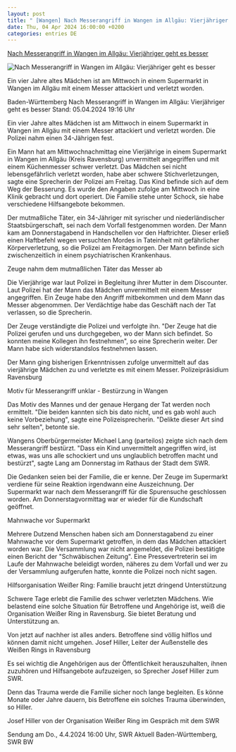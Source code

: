 ```yaml
---
layout: post
title: " [Wangen] Nach Messerangriff in Wangen im Allgäu: Vierjähriger geht es besser"
date: Thu, 04 Apr 2024 16:00:00 +0200
categories: entries DE
---
```

[Nach Messerangriff in Wangen im Allgäu: Vierjähriger geht es besser](https://www.tagesschau.de/inland/regional/badenwuerttemberg/swr-wangen-im-allgaeu-mann-verletzt-kind-in-supermarkt-mit-messer-100.html)

![Nach Messerangriff in Wangen im Allgäu: Vierjähriger geht es besser](https://images.tagesschau.de/image/865b49dc-7e9a-4093-bcc0-9b538df4791e/AAABjq7Ngkc/AAABjcWen7M/16x9-1280/swr-17932.jpg)

Ein vier Jahre altes Mädchen ist am Mittwoch in einem Supermarkt in Wangen im Allgäu mit einem Messer attackiert und verletzt worden.

Baden-Württemberg Nach Messerangriff in Wangen im Allgäu: Vierjähriger geht es besser Stand: 05.04.2024 19:16 Uhr

Ein vier Jahre altes Mädchen ist am Mittwoch in einem Supermarkt in Wangen im Allgäu mit einem Messer attackiert und verletzt worden. Die Polizei nahm einen 34-Jährigen fest.

Ein Mann hat am Mittwochnachmittag eine Vierjährige in einem Supermarkt in Wangen im Allgäu (Kreis Ravensburg) unvermittelt angegriffen und mit einem Küchenmesser schwer verletzt. Das Mädchen sei nicht lebensgefährlich verletzt worden, habe aber schwere Stichverletzungen, sagte eine Sprecherin der Polizei am Freitag. Das Kind befinde sich auf dem Weg der Besserung. Es wurde den Angaben zufolge am Mittwoch in eine Klinik gebracht und dort operiert. Die Familie stehe unter Schock, sie habe verschiedene Hilfsangebote bekommen.

Der mutmaßliche Täter, ein 34-Jähriger mit syrischer und niederländischer Staatsbürgerschaft, sei nach dem Vorfall festgenommen worden. Der Mann kam am Donnerstagabend in Handschellen vor den Haftrichter. Dieser erließ einen Haftbefehl wegen versuchten Mordes in Tateinheit mit gefährlicher Körperverletzung, so die Polizei am Freitagmorgen. Der Mann befinde sich zwischenzeitlich in einem psychiatrischen Krankenhaus.

Zeuge nahm dem mutmaßlichen Täter das Messer ab

Die Vierjährige war laut Polizei in Begleitung ihrer Mutter in dem Discounter. Laut Polizei hat der Mann das Mädchen unvermittelt mit einem Messer angegriffen. Ein Zeuge habe den Angriff mitbekommen und dem Mann das Messer abgenommen. Der Verdächtige habe das Geschäft nach der Tat verlassen, so die Sprecherin.

Der Zeuge verständigte die Polizei und verfolgte ihn. "Der Zeuge hat die Polizei gerufen und uns durchgegeben, wo der Mann sich befindet. So konnten meine Kollegen ihn festnehmen", so eine Sprecherin weiter. Der Mann habe sich widerstandslos festnehmen lassen.

Der Mann ging bisherigen Erkenntnissen zufolge unvermittelt auf das vierjährige Mädchen zu und verletzte es mit einem Messer. Polizeipräsidium Ravensburg

Motiv für Messerangriff unklar - Bestürzung in Wangen

Das Motiv des Mannes und der genaue Hergang der Tat werden noch ermittelt. "Die beiden kannten sich bis dato nicht, und es gab wohl auch keine Vorbeziehung", sagte eine Polizeisprecherin. "Delikte dieser Art sind sehr selten", betonte sie.

Wangens Oberbürgermeister Michael Lang (parteilos) zeigte sich nach dem Messerangriff bestürzt. "Dass ein Kind unvermittelt angegriffen wird, ist etwas, was uns alle schockiert und uns unglaublich betroffen macht und bestürzt", sagte Lang am Donnerstag im Rathaus der Stadt dem SWR.

Die Gedanken seien bei der Familie, die er kenne. Der Zeuge im Supermarkt verdiene für seine Reaktion irgendwann eine Auszeichnung. Der Supermarkt war nach dem Messerangriff für die Spurensuche geschlossen worden. Am Donnerstagvormittag war er wieder für die Kundschaft geöffnet.

Mahnwache vor Supermarkt

Mehrere Dutzend Menschen haben sich am Donnerstagabend zu einer Mahnwache vor dem Supermarkt getroffen, in dem das Mädchen attackiert worden war. Die Versammlung war nicht angemeldet, die Polizei bestätigte einen Bericht der "Schwäbischen Zeitung". Eine Pressevertreterin sei im Laufe der Mahnwache beleidigt worden, näheres zu dem Vorfall und wer zu der Versammlung aufgerufen hatte, konnte die Polizei noch nicht sagen.

Hilfsorganisation Weißer Ring: Familie braucht jetzt dringend Unterstützung

Schwere Tage erlebt die Familie des schwer verletzten Mädchens. Wie belastend eine solche Situation für Betroffene und Angehörige ist, weiß die Organisation Weißer Ring in Ravensburg. Sie bietet Beratung und Unterstützung an.

Von jetzt auf nachher ist alles anders. Betroffene sind völlig hilflos und können damit nicht umgehen. Josef Hiller, Leiter der Außenstelle des Weißen Rings in Ravensburg

Es sei wichtig die Angehörigen aus der Öffentlichkeit herauszuhalten, ihnen zuzuhören und Hilfsangebote aufzuzeigen, so Sprecher Josef Hiller zum SWR.

Denn das Trauma werde die Familie sicher noch lange begleiten. Es könne Monate oder Jahre dauern, bis Betroffene ein solches Trauma überwinden, so Hiller.

Josef Hiller von der Organisation Weißer Ring im Gespräch mit dem SWR

Sendung am Do., 4.4.2024 16:00 Uhr, SWR Aktuell Baden-Württemberg, SWR BW

